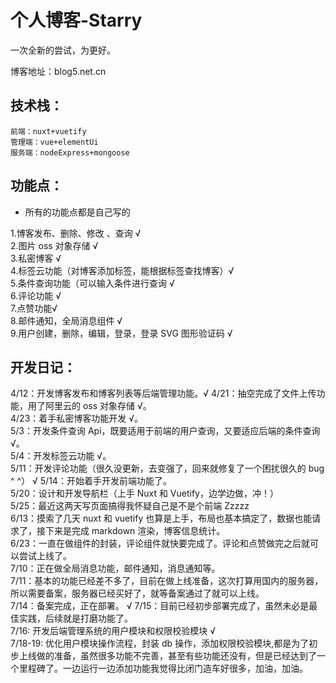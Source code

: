 # 个人博客-Starry

一次全新的尝试，为更好。

博客地址：blog5.net.cn

## 技术栈：

    前端：nuxt+vuetify
    管理端：vue+elementUi
    服务端：nodeExpress+mongoose

## 功能点：
* 所有的功能点都是自己写的

1.博客发布、删除、修改 、查询 √  
2.图片 oss 对象存储 √  
3.私密博客 √  
4.标签云功能（对博客添加标签，能根据标签查找博客）√  
5.条件查询功能（可以输入条件进行查询 √  
6.评论功能 √  
7.点赞功能√  
8.邮件通知，全局消息组件 √  
9.用户创建，删除，编辑，登录，登录 SVG 图形验证码 √

## 开发日记：

4/12：开发博客发布和博客列表等后端管理功能。√
4/21：抽空完成了文件上传功能，用了阿里云的 oss 对象存储 √。  
4/23：着手私密博客功能开发 √。  
5/3：开发条件查询 Api，既要适用于前端的用户查询，又要适应后端的条件查询 √。  
5/4：开发标签云功能 √。  
5/11：开发评论功能（很久没更新，去变强了，回来就修复了一个困扰很久的 bug ^ ^） √
5/14：开始着手开发前端功能了。  
5/20：设计和开发导航栏（上手 Nuxt 和 Vuetify，边学边做，冲！）  
5/25：最近这两天写页面搞得我怀疑自己是不是个前端 Zzzzz  
6/13：摸索了几天 nuxt 和 vuetify 也算是上手，布局也基本搞定了，数据也能请求了，接下来是完成 markdown 渲染，博客信息统计。  
6/23：一直在做组件的封装，评论组件就快要完成了。评论和点赞做完之后就可以尝试上线了。  
7/10：正在做全局消息功能，邮件通知，消息通知等。  
7/11：基本的功能已经差不多了，目前在做上线准备，这次打算用国内的服务器，所以需要备案，服务器已经买好了，就等备案通过了就可以上线。  
7/14：备案完成，正在部署。 √
7/15：目前已经初步部署完成了，虽然未必是最佳实践，后续就是打磨功能了。  
7/16: 开发后端管理系统的用户模块和权限校验模块 √  
7/18-19: 优化用户模块操作流程，封装 db 操作，添加权限校验模块,都是为了初步上线做的准备，虽然很多功能不完善，甚至有些功能还没有，但是已经达到了一个里程碑了。一边运行一边添加功能我觉得比闭门造车好很多，加油，加油。
